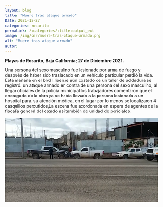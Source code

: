 ```yaml
---
layout: blog
title: "Muere tras ataque armado"
Date: 2021-12-27
categories: rosarito
permalink: /:categories/:title:output_ext
image: /img/cnr/muere-tras-ataque-armado.png
alt: "Muere tras ataque armado"
autor:
---
```


**Playas de Rosarito, Baja California; 27 de Diciembre 2021.** 

Una persona del sexo masculino fue lesionado por arma de fuego y después de haber sido trasladado en un vehículo particular perdió la vida. Esta mañana en el blvd Hisense aún costado de un taller de soldadura se registró.
un ataque armado en contra de una persona del sexo masculino, al llegar oficiales de la policía municipal los trabajadores comentaron que el encargado de la obra ya se había llevado a la persona lesionada a un hospital para.
su atención médica, en el lugar por lo menos se localizaron 4 casquillos percutidos,La escena fue acordonada en espera de agentes de la fiscalía general del estado así también de unidad de periciales. 


<div id="carouselExampleSlidesOnly" class="carousel slide" data-ride="carousel">
  <div class="carousel-inner">
    <div class="carousel-item active">
       <img class="d-block w-100" src="/img/cnr/muere-tras-ataque-armado.png" loading="lazy"  alt="Muere tras ataque armado">
    </div>
  </div>
</div>